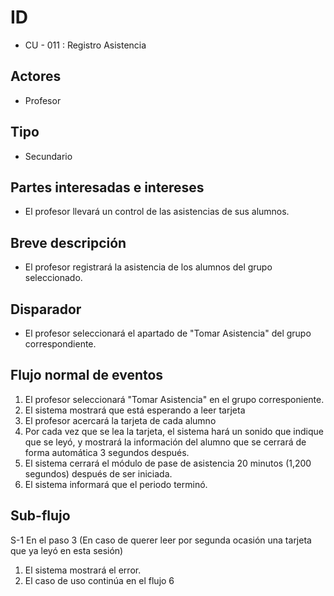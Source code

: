 # ID 
- CU - 011 : Registro Asistencia
  
## Actores
- Profesor

## Tipo
- Secundario

## Partes interesadas e intereses
- El profesor llevará un control de las asistencias de sus alumnos.

## Breve descripción 
- El profesor registrará la asistencia de los alumnos del grupo seleccionado.

## Disparador
- El profesor seleccionará el apartado de "Tomar Asistencia" del grupo correspondiente.

## Flujo normal de eventos
1. El profesor seleccionará "Tomar Asistencia" en el grupo corresponiente.
2. El sistema mostrará que está esperando a leer tarjeta
3. El profesor acercará la tarjeta de cada alumno
4. Por cada vez que se lea la tarjeta, el sistema hará un sonido que indique que se leyó, y mostrará la información del alumno que se cerrará de forma automática 3 segundos después.
5. El sistema cerrará el módulo de pase de asistencia 20 minutos (1,200 segundos) después de ser iniciada.
6. El sistema informará que el periodo terminó.

## Sub-flujo  
S-1 En el paso 3 (En caso de querer leer por segunda ocasión una tarjeta que ya leyó en esta sesión)
1. El sistema mostrará el error.
1. El caso de uso continúa en el flujo 6
